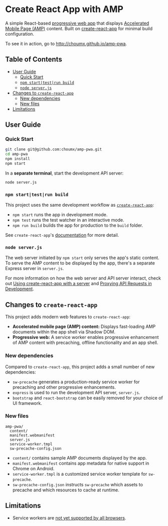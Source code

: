 # Create React App with AMP

A simple React-based [progressive web app](https://addyosmani.com/blog/getting-started-with-progressive-web-apps/) that displays [Accelerated Mobile Page (AMP)](https://ampproject.org) content. Built on [create-react-app](https://github.com/facebookincubator/create-react-app) for minimal build configuration.

To see it in action, go to http://choumx.github.io/amp-pwa.

## Table of Contents
<!-- START doctoc generated TOC please keep comment here to allow auto update -->
<!-- DON'T EDIT THIS SECTION, INSTEAD RE-RUN doctoc TO UPDATE -->


- [User Guide](#user-guide)
  - [Quick Start](#quick-start)
  - [`npm start|test|run build`](#npm-starttestrun-build)
  - [`node server.js`](#node-serverjs)
- [Changes to `create-react-app`](#changes-to-create-react-app)
  - [New dependencies](#new-dependencies)
  - [New files](#new-files)
- [Limitations](#limitations)

<!-- END doctoc generated TOC please keep comment here to allow auto update -->

## User Guide

### Quick Start

```sh
git clone git@github.com:choumx/amp-pwa.git
cd amp-pwa
npm install
npm start
```

In a **separate terminal**, start the development API server:
```sh
node server.js
```

### `npm start|test|run build`

This project uses the same development workflow as [`create-react-app`](https://github.com/facebookincubator/create-react-app#npm-start):

- `npm start` runs the app in development mode.
- `npm test` runs the test watcher in an interactive mode.
- `npm run build` builds the app for production to the `build` folder.

See `create-react-app`'s [documentation](https://github.com/facebookincubator/create-react-app#npm-start) for more detail.

### `node server.js`

The web server initiated by `npm start` only serves the app's static content. To serve the AMP content to be displayed by the app, there's a separate Express server in `server.js`.

For more information on how the web server and API server interact, check out [Using create-react-app with a server](https://www.fullstackreact.com/articles/using-create-react-app-with-a-server/) and [Proxying API Requests in Development](https://github.com/facebookincubator/create-react-app/blob/master/template/README.md#proxying-api-requests-in-development).

## Changes to `create-react-app`

This project adds modern web features to `create-react-app`:

* **Accelerated mobile page (AMP) content:** Displays fast-loading AMP documents within the app shell via Shadow DOM.
* **Progressive web:** A service worker enables progressive enhancement of AMP content with precaching, offline functionality and an app shell.

### New dependencies

Compared to `create-react-app`, this project adds a small number of new dependencies:

- `sw-precache` generates a production-ready service worker for precaching and other progressive enhancements.
- `express` is used to run the development API server, `server.js`.
- `bootstrap` and `react-bootstrap` can be easily removed for your choice of UI framework.

### New files

```
amp-pwa/
  content/
  manifest.webmanifest
  server.js
  service-worker.tmpl
  sw-precache-config.json
```

- `content/` contains sample AMP documents displayed by the app.
- `manifest.webmanifest` contains app metadata for native support in Chrome on Android.
- `service-worker.tmpl` is a customized service worker template for `sw-precache`.
- `sw-precache-config.json` instructs `sw-precache` which assets to precache and which resources to cache at runtime.

## Limitations

- Service workers are [not yet supported by all browsers](http://caniuse.com/#feat=serviceworkers).


